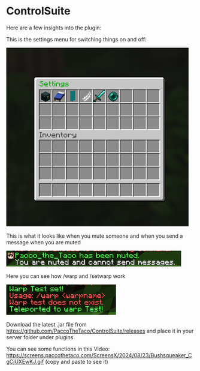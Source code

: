 # ControlSuite

Here are a few insights into the plugin: 

This is the settings menu for switching things on and off: 

![settings](/example_pics/settings.png)

This is what it looks like when you mute someone and when you send a message when you are muted 

![mute](example_pics\mute.png)

Here you can see how /warp and /setwarp work 

![warp](example_pics\warp.png)

Download the latest .jar file from https://github.com/PaccoTheTaco/ControlSuite/releases and place it in your server folder under plugins

You can see some functions in this Video: https://screens.paccothetaco.com/ScreensX/2024/08/23/Bushsqueaker_CgCjUXEwKJ.gif (copy and paste to see it)
